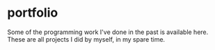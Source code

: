 portfolio
=========

Some of the programming work I've done in the past is available here. These are all projects I did by myself, in my spare time.
